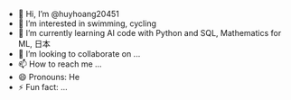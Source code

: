 - 👋 Hi, I’m @huyhoang20451
- 👀 I’m interested in swimming, cycling
- 🌱 I’m currently learning AI code with Python and SQL, Mathematics for ML, 日本 
- 💞️ I’m looking to collaborate on ...
- 📫 How to reach me ...
- 😄 Pronouns: He
- ⚡ Fun fact: ...

<!---
huyhoang20451/huyhoang20451 is a ✨ special ✨ repository because its `README.md` (this file) appears on your GitHub profile.
You can click the Preview link to take a look at your changes.
--->
